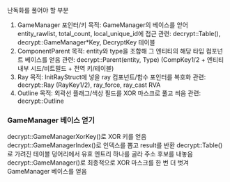 난독화를 풀어야 할 부분

1. GameManager 포인터/키
목적: GameManager의 베이스를 얻어 entity_rawlist, total_count, local_unique_id에 접근
관련: decrypt::Table(), decrypt::GameManager*Key, DecryptKey 테이블
2. ComponentParent
목적: entity와 type을 조합해 그 엔티티의 해당 타입 컴포넌트 베이스를 얻음
관련: decrypt::Parent(entity, Type) (CompKey1/2 + 엔티티 내부 시드/비트필드 + 전역 키/테이블)
3. Ray
목적: InitRayStruct에 넣을 ray 컴포넌트/함수 포인터를 복호화
관련: decrypt::Ray (RayKey1/2), ray_force, ray_cast RVA
4. Outline
목적: 외곽선 플래그/색상 필드를 XOR 마스크로 풀고 씌움
관련: decrypt::Outline


### GameManager 베이스 얻기

decrypt::GameManagerXorKey()로 XOR 키를 얻음
decrypt::GameManagerIndex()로 인덱스를 뽑고 result를 반환
decrypt::Table()로 가려진 테이블 덩어리에서 유효 엔트리 하나를 골라 주소 후보를 내놓음
decrypt::GameManager()로 최종적으로 XOR 마스크를 한 번 더 벗겨 GameManager 베이스를 얻음
